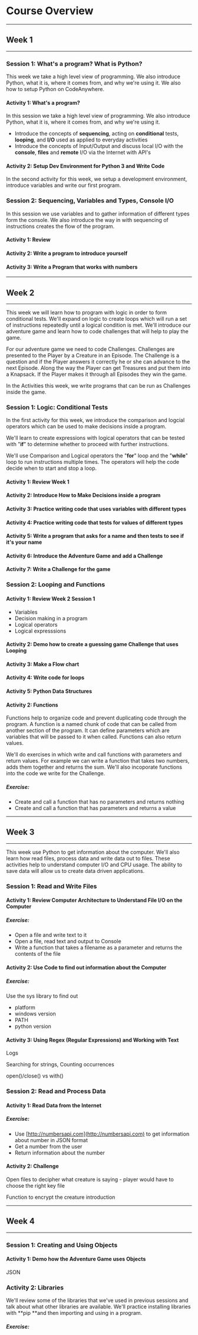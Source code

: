 # Course Overview

---

## Week 1

---

### Session 1: What's a program? What is Python?

This week we take a high level view of programming. We also introduce Python, what it is, where it comes from, and why we're using it. We also how to setup Python on CodeAnywhere.

#### Activity 1: What's a program?

In this session we take a high level view of programming. We also introduce Python, what it is, where it comes from, and why we're using it.

* Introduce the concepts of **sequencing**, acting on **conditional** tests, **looping**, and **I/O** used as applied to everyday activities
* Introduce the concepts of Input/Output and discuss local I/O with the **console**,  **files** and **remote** I/O via the Internet with API's

#### Activity 2: Setup Dev Environment for Python 3 and Write Code

In the second activity for this week, we setup a development environment,  introduce variables and write our first program.

### Session 2: Sequencing, Variables and Types, Console I/O

In this session we use variables and to gather information of different types form the console.  We also introduce the way in with sequencing of instructions creates the flow of the program.

#### Activity 1: Review

#### Activity 2: Write a program to introduce yourself

#### Activity 3: Write a Program that works with numbers

---

## Week 2

---

This week we will learn how to program with logic in order to form conditional tests. We'll expand on logic to create loops which will run a set of instructions repeatedly until a logical condition is met. We'll introduce our adventure game and learn how to code challenges that will help to play the game.

For our adventure game we need to code Challenges. Challenges are presented to the Player by a Creature in an Episode. The Challenge is a question and if the Player answers it correctly he or she can advance to the next Episode. Along the way the Player can get Treasures and put them into a Knapsack. If the Player makes it through all Episodes they win the game.

In the Activities this week, we write programs that can be run as Challenges inside the game.

### Session 1: Logic: Conditional Tests

In the first activity for this week, we introduce the comparison and logcial operators which can be used to make decisions inside a program.

We'll learn to create expressions with logical operators that can be tested with "**if**" to determine whether to proceed with further instructions.

We'll use Comparison and Logical operators  the  "**for**" loop and the "**while**" loop to run instructions multiple times. The operators will help the code decide when to start and stop a loop.

#### Activity 1: Review Week 1

#### Activity 2: Introduce How to Make Decisions inside a program

#### Activity 3: Practice writing code that uses variables with different types

#### Activity 4: Practice writing code that tests for values of different types

#### Activity 5: Write a program that asks for a name and then tests to see if it's your name

#### Activity 6: Introduce the Adventure Game and add a Challenge

#### Activity 7: Write a Challenge for the game

### Session 2: Looping and Functions

#### Activity 1: Review Week 2 Session 1

* Variables
* Decision making in a program
* Logical operators
* Logical expresssions

#### **Activity 2: Demo how to create a guessing game Challenge that uses Looping**

#### **Activity 3: Make a Flow chart**

#### **Activity 4: Write code for loops**

#### Activity 5: Python Data Structures

#### Activity 2: Functions

Functions help to organize code and prevent duplicating code through the program. A function is a named chunk of code that can be called from another section of the program. It can define parameters which are variables that will be passed to it when called. Functions can also return values.

We'll do exercises in which write and call functions with parameters and return values. For example we can write a function that takes two numbers, adds them together and returns the sum. We'll also incoporate functions into the code we write for the Challenge.

##### Exercise:

* Create and call a function that has no parameters and returns nothing
* Create and call a  function that has parameters and returns a value

---

## Week 3

---

This week use Python to get information about the computer. We'll also learn how read files, process data and write data out to files. These activities help to understand computer I/O and CPU usage. The ability to save data will allow us to create data driven applications.

### Session 1: Read and Write Files

#### Activity 1: Review Computer Architecture to Understand File I/O on the Computer

##### Exercise:

* Open a file and write text to it
* Open a file, read text and output to Console
* Write a function that takes a filename as a parameter and returns the contents of the file

#### Activity 2: Use Code to find out information about the Computer

##### Exercise:

Use the sys library to find out

* platform
* windows version
* PATH 
* python version

#### Activity 3: Using Regex \(Regular Expressions\) and Working with Text

Logs

Searching for strings, Counting occurrences

open\(\)/close\(\) vs with\(\)

### Session 2: Read and Process Data

#### Activity 1: Read Data from the Internet

##### Exercise:

* Use [http://numbersapi.com](http://numbersapi.com) to get information about number in JSON format
* Get a number from the user
* Return information about the number

#### Activity 2: Challenge

Open files to decipher what creature is saying - player would have to choose the right key file

Function to encrypt the creature introduction

---

## Week 4

---

### Session 1: Creating and Using Objects

#### Activity 1: Demo how the Adventure Game uses Objects

JSON

### Activity 2: Libraries

We'll review some of the libraries that we've used in previous sessions and talk about what other libraries are available. We'll practice installing libraries with **pip **and then importing and using in a program.

##### Exercise:



